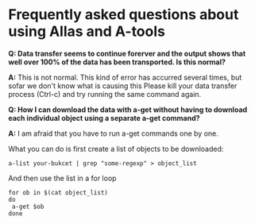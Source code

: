 # Frequently asked questions about using Allas and A-tools

**Q: Data transfer seems to continue forerver
and the output shows that well over 100% of the data has been transported. Is this normal?**

**A:** This is not normal. This kind of error has accurred several times, but sofar we don't know what is causing this
Please kill your data transfer process (Ctrl-c) and try running the same command again.


**Q: How I can download the data with a-get without having to download each individual object using a separate a-get command?**

**A:** I am afraid that you have to run a-get commands one by one.

What you can do is first create a list of objects
to be downloaded:
```text
a-list your-bukcet | grep "some-regexp" > object_list
```
And then use the list in a for loop
```text
for ob in $(cat object_list)
do
 a-get $ob
done
```
